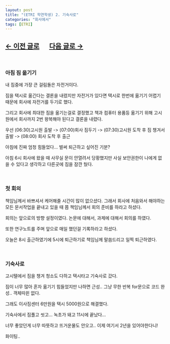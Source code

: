 ```yaml
---
layout: post
title: "(ETRI 학연학생) 2. 기숙사로"
categories: "회사에서"
tags: [ETRI]
---
```


## [←  이전 글로](https://maizer2.github.io/회사에서/2022/03/02/(ETRI-학연)-1.-첫-입사일.html) 　 [다음 글로 →](https://maizer2.github.io/회사에서/2022/03/04/(ETRI-학연)-3.-휴무일은-회사에서-공부.html)

<br/>

### 아침 짐 옮기기

내 짐중에 가장 큰 걸림돌은 자전거이다.

짐을 택시로 옮긴다는 결론을 내렸지만 자전거가 있다면 택시로 한번에 옮기기 어렵기 때문에 회사에 자전거를 두기로 했다.

그리고 회사에 최대한 짐을 옮기는걸로 결정했고 책과 컴퓨터 용품등 옮기기 위해 고시원에서 회사까지 2번 왕복해야 된다고 결론을 내렸다.

우선 (06:30)고시원 출발 -> (07:00)회사 짐두기 -> (07:30)고시원 도착 후 짐 챙겨서 출발 -> (08:00) 회사 도착 후 출근

아침에 진짜 엄청 힘들었다... 벌써 퇴근하고 싶어진 기분?

아침 6시 회사에 왔을 때 사무실 문이 안열려서 당황했지만 사실 보안권한이 나에게 없을 수 있다고 생각하고 다른곳에 짐을 잠깐 뒀다.

<br/>

### 첫 회의

책임님께서 바쁘셔서 케어해줄 시간이 많이 없으셨다. 그래서 회사에 처음와서 해야하는 모든 문서작업을 끝내고 있을 때 쯤 책임님께서 회의 준비를 하라고 하셨다.

회의는 앞으로의 방향 설정이였다. 논문에 대해서, 과제에 대해서 회의를 하였다.

또한 연구노트를 주며 앞으로 매일 했던걸 기록하라고 하셨다.

오늘은 8시 출근하였기에 5시에 퇴근하기로 책임님께 말씀드리고 일찍 퇴근하였다.

<br/>

### 기숙사로

고시텔에서 짐을 챙겨 청소도 다하고 택시타고 기숙사로 갔다.

짐이 너무 많아 혼자 옮기기 힘들었지만 나하면 근성.. 그냥 무한 반복 for문으로 코드 완성.. 객체따윈 없다.

그래도 이사짐센터 6만원을 택시 5000원으로 해결했다.

기숙사에서 짐풀고 씻고... 녹초가 돼고 11시에 끝났다...

너무 좋았던게 너무 따뜻하고 뜨거운물도 안오고.. 이제 여기서 2년을 있어야한다니!

화이팅..

